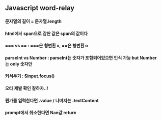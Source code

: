 ## Javascript word-relay
#### 문자열의 길이 = 문자열.length
#### html에서 span으로 감싼 값은 span의 값이다
#### === vs == : ===은 형변환 x, ==은 형변환 o
#### parseInt vs Number : parseInt는 숫자가 포함되어있으면 인식 가능 but Number는 only 숫자만
#### 커서두기 : $input.focus()
#### 오타 제발 확인 잘하자..!
#### 뭔가를 입력한다면 .value / 나머지는 .textContent
#### prompt에서 취소한다면 Nan값 return